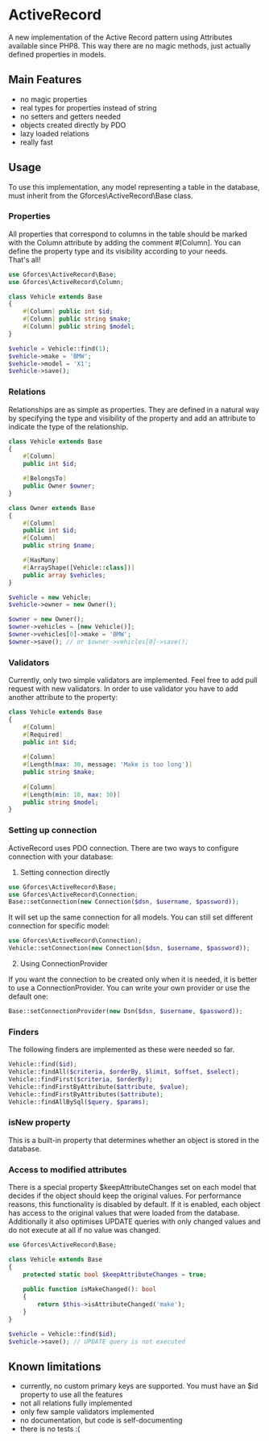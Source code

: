 # ActiveRecord

A new implementation of the Active Record pattern using Attributes available since PHP8. This way there are no magic methods, just actually defined properties in models.

## Main Features

- no magic properties
- real types for properties instead of string
- no setters and getters needed
- objects created directly by PDO
- lazy loaded relations
- really fast

## Usage

To use this implementation, any model representing a table in the database, must inherit from the Gforces\ActiveRecord\Base class.

### Properties

All properties that correspond to columns in the table should be marked with the Column attribute by adding the comment #[Column].
You can define the property type and its visibility according to your needs.  
That's all!
```PHP
use Gforces\ActiveRecord\Base;
use Gforces\ActiveRecord\Column;

class Vehicle extends Base
{
    #[Column] public int $id;
    #[Column] public string $make;
    #[Column] public string $model;
}

$vehicle = Vehicle::find(1);
$vehicle->make = 'BMW';
$vehicle->model = 'X1';
$vehicle->save();
```

### Relations

Relationships are as simple as properties. They are defined in a natural way by specifying the type and visibility of the property and add an attribute to indicate the type of the relationship.
```PHP
class Vehicle extends Base
{
    #[Column] 
    public int $id;

    #[BelongsTo]
    public Owner $owner;
}

class Owner extends Base
{
    #[Column] 
    public int $id;
    #[Column] 
    public string $name;

    #[HasMany]
    #[ArrayShape([Vehicle::class])]
    public array $vehicles;
}

$vehicle = new Vehicle;
$vehicle->owner = new Owner();

$owner = new Owner();
$owner->vehicles = [new Vehicle()];
$owner->vehicles[0]->make = 'BMW';
$owner->save(); // or $owner->vehicles[0]->save(); 
```

### Validators

Currently, only two simple validators are implemented. Feel free to add pull request with new validators.
In order to use validator you have to add another attribute to the property:
```PHP
class Vehicle extends Base
{
    #[Column]
    #[Required]
    public int $id;
    
    #[Column]
    #[Length(max: 30, message: 'Make is too long')]
    public string $make;
    
    #[Column]
    #[Length(min: 10, max: 30)]
    public string $model;
}
```

### Setting up connection

ActiveRecord uses PDO connection. There are two ways to configure connection with your database:
1. Setting connection directly
```PHP
use Gforces\ActiveRecord\Base;
use Gforces\ActiveRecord\Connection;
Base::setConnection(new Connection($dsn, $username, $password));
```
It will set up the same connection for all models. You can still set different connection for specific model:
```PHP
use Gforces\ActiveRecord\Connection);
Vehicle::setConnection(new Connection($dsn, $username, $password));
```
2. Using ConnectionProvider

If you want the connection to be created only when it is needed, it is better to use a ConnectionProvider. You can write your own provider or use the default one:
```PHP
Base::setConnectionProvider(new Dsn($dsn, $username, $password));
```

### Finders
The following finders are implemented as these were needed so far.
```PHP
Vehicle::find($id);
Vehicle::findAll($criteria, $orderBy, $limit, $offset, $select);
Vehicle::findFirst($criteria, $orderBy);
Vehicle::findFirstByAttribute($attribute, $value);
Vehicle::findFirstByAttributes($attribute);
Vehicle::findAllBySql($query, $params);
```

### isNew property
This is a built-in property that determines whether an object is stored in the database.

### Access to modified attributes
There is a special property $keepAttributeChanges set on each model that decides if the object should keep the original values. For performance reasons, this functionality is disabled by default.
If it is enabled, each object has access to the original values that were loaded from the database. Additionally it also optimises UPDATE queries with only changed values and do not execute at all if no value was changed.
```PHP
use Gforces\ActiveRecord\Base;

class Vehicle extends Base 
{
    protected static bool $keepAttributeChanges = true;
    
    public function isMakeChanged(): bool
    {
        return $this->isAttributeChanged('make');
    }
}

$vehicle = Vehicle::find($id);
$vehicle->save(); // UPDATE query is not executed
```

## Known limitations

- currently, no custom primary keys are supported. You must have an $id property to use all the features
- not all relations fully implemented
- only few sample validators implemented
- no documentation, but code is self-documenting
- there is no tests :(
